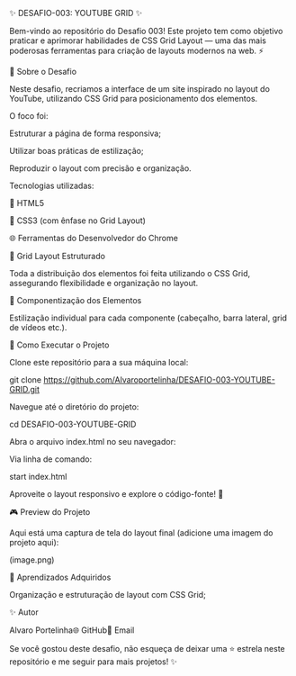 ✨ DESAFIO-003: YOUTUBE GRID ✨

Bem-vindo ao repositório do Desafio 003! Este projeto tem como objetivo praticar e aprimorar habilidades de CSS Grid Layout — uma das mais poderosas ferramentas para criação de layouts modernos na web. ⚡️

🎨 Sobre o Desafio

Neste desafio, recriamos a interface de um site inspirado no layout do YouTube, utilizando CSS Grid para posicionamento dos elementos.

O foco foi:

Estruturar a página de forma responsiva;

Utilizar boas práticas de estilização;

Reproduzir o layout com precisão e organização.

Tecnologias utilizadas:

🔄 HTML5

🔄 CSS3 (com ênfase no Grid Layout)

🌐 Ferramentas do Desenvolvedor do Chrome

🔄 Grid Layout  Estruturado

Toda a distribuição dos elementos foi feita utilizando o CSS Grid, assegurando flexibilidade e organização no layout.

🔹 Componentização dos Elementos

Estilização individual para cada componente (cabeçalho, barra lateral, grid de vídeos etc.).

🔧 Como Executar o Projeto

Clone este repositório para a sua máquina local:

git clone https://github.com/Alvaroportelinha/DESAFIO-003-YOUTUBE-GRID.git

Navegue até o diretório do projeto:

cd DESAFIO-003-YOUTUBE-GRID

Abra o arquivo index.html no seu navegador:

Via linha de comando:

start index.html

Aproveite o layout responsivo e explore o código-fonte! 🌟

🎮 Preview do Projeto

Aqui está uma captura de tela do layout final (adicione uma imagem do projeto aqui):

(image.png)

🔎 Aprendizados Adquiridos

Organização e estruturação de layout com CSS Grid;


✨ Autor

Alvaro Portelinha🌐 GitHub📧 Email

Se você gostou deste desafio, não esqueça de deixar uma ⭐ estrela neste repositório e me seguir para mais projetos! ✨


